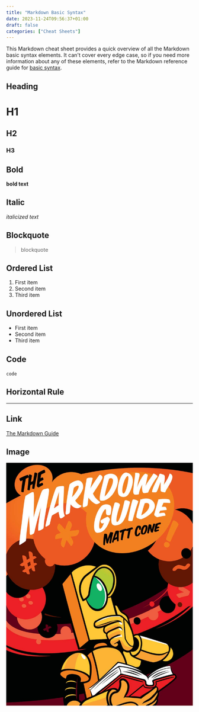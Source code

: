 ```yaml
---
title: "Markdown Basic Syntax"
date: 2023-11-24T09:56:37+01:00
draft: false
categories: ["Cheat Sheets"]
---
```


This Markdown cheat sheet provides a quick overview of all the Markdown basic syntax elements. It can't cover every edge case, so if you need more information about any of these elements, refer to the Markdown reference guide for [basic syntax](https://www.markdownguide.org/basic-syntax/).

## Heading

# H1

## H2

### H3

## Bold

**bold text**

## Italic

*italicized text*

## Blockquote

> blockquote

## Ordered List

1. First item
2. Second item
3. Third item

## Unordered List

- First item
- Second item
- Third item

## Code

`code`

## Horizontal Rule

---

## Link

[The Markdown Guide](https://www.markdownguide.org/book/)

## Image

![Book cover of The Markdown Guide by Matt Cone](book-cover.jpg)
